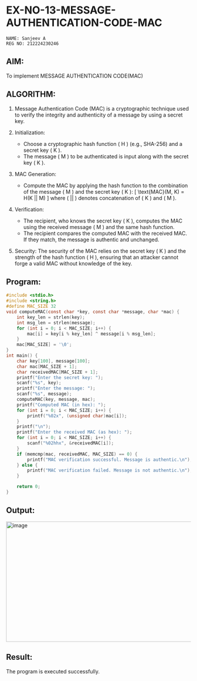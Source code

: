 # EX-NO-13-MESSAGE-AUTHENTICATION-CODE-MAC

```
NAME: Sanjeev A
REG NO: 212224230246
```

## AIM:
To implement MESSAGE AUTHENTICATION CODE(MAC)

## ALGORITHM:

1. Message Authentication Code (MAC) is a cryptographic technique used to verify the integrity and authenticity of a message by using a secret key.

2. Initialization:
   - Choose a cryptographic hash function \( H \) (e.g., SHA-256) and a secret key \( K \).
   - The message \( M \) to be authenticated is input along with the secret key \( K \).

3. MAC Generation:
   - Compute the MAC by applying the hash function to the combination of the message \( M \) and the secret key \( K \): 
     \[
     \text{MAC}(M, K) = H(K || M)
     \]
     where \( || \) denotes concatenation of \( K \) and \( M \).

4. Verification:
   - The recipient, who knows the secret key \( K \), computes the MAC using the received message \( M \) and the same hash function.
   - The recipient compares the computed MAC with the received MAC. If they match, the message is authentic and unchanged.

5. Security: The security of the MAC relies on the secret key \( K \) and the strength of the hash function \( H \), ensuring that an attacker cannot forge a valid MAC without knowledge of the key.

## Program:

```c
#include <stdio.h>
#include <string.h>
#define MAC_SIZE 32 
void computeMAC(const char *key, const char *message, char *mac) {
    int key_len = strlen(key);
    int msg_len = strlen(message);
    for (int i = 0; i < MAC_SIZE; i++) {
        mac[i] = key[i % key_len] ^ message[i % msg_len]; 
    }
    mac[MAC_SIZE] = '\0'; 
}
int main() {
    char key[100], message[100];
    char mac[MAC_SIZE + 1]; 
    char receivedMAC[MAC_SIZE + 1];
    printf("Enter the secret key: ");
    scanf("%s", key);
    printf("Enter the message: ");
    scanf("%s", message);
    computeMAC(key, message, mac);
    printf("Computed MAC (in hex): ");
    for (int i = 0; i < MAC_SIZE; i++) {
        printf("%02x", (unsigned char)mac[i]);
    }
    printf("\n");
    printf("Enter the received MAC (as hex): ");
    for (int i = 0; i < MAC_SIZE; i++) {
        scanf("%02hhx", &receivedMAC[i]);
    }
    if (memcmp(mac, receivedMAC, MAC_SIZE) == 0) {
        printf("MAC verification successful. Message is authentic.\n");
    } else {
        printf("MAC verification failed. Message is not authentic.\n");
    }

    return 0;
}
```



## Output:

<img width="760" height="327" alt="image" src="https://github.com/user-attachments/assets/ed6eadcd-32e3-4e4d-a94b-1fcd65fb5683" />



## Result:
The program is executed successfully.
